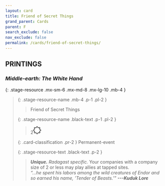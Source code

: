 ```yaml
---
layout: card
title: Friend of Secret Things
grand_parent: Cards
parent: F
search_exclude: false
nav_exclude: false
permalink: /cards/friend-of-secret-things/
---
```


## PRINTINGS


### _Middle-earth: The White Hand_

{: .stage-resource .mx-sm-6 .mx-md-8 .mx-lg-10 .mb-4 }
> {: .stage-resource-name .mb-4 .p-1 .pl-2 }
> > <div class="card-mp"></div>
> > <div class="card-name">Friend of Secret Things</div>
>
> {: .stage-resource-name .black-text .p-1 .pl-2 }
> > 2![](/assets/images/stage-point.svg)
>
> {: .card-classification .pr-2 }
> Permanent-event
>
> {: .stage-resource-text .black-text .p-2 }
> > _**Unique.**_ _Radagast specific._ Your companies with a company size of 2 or less may play allies at tapped sites.   <br>_“...he spent his labors among the wild creatures of Endor and so earned his name, 'Tender of Beasts.’”_ ***---&#65279;Kuduk Lore*** 
> 
